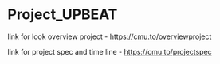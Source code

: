 # Project_UPBEAT
link for look overview project - https://cmu.to/overviewproject

link for project spec and time line - https://cmu.to/projectspec
